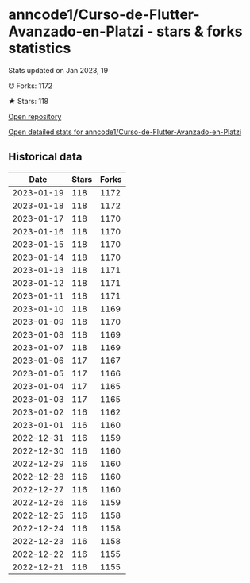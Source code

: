 # anncode1/Curso-de-Flutter-Avanzado-en-Platzi - stars & forks statistics

Stats updated on Jan 2023, 19

☋ Forks: 1172

★ Stars: 118

[Open repository](https://github.com/anncode1/Curso-de-Flutter-Avanzado-en-Platzi)

[Open detailed stats for anncode1/Curso-de-Flutter-Avanzado-en-Platzi](https://reviewgithub.com/rep/anncode1/Curso-de-Flutter-Avanzado-en-Platzi)

## Historical data
| Date | Stars | Forks |
|------|-------|-------|
| 2023-01-19 | 118 | 1172 | 
| 2023-01-18 | 118 | 1172 | 
| 2023-01-17 | 118 | 1170 | 
| 2023-01-16 | 118 | 1170 | 
| 2023-01-15 | 118 | 1170 | 
| 2023-01-14 | 118 | 1170 | 
| 2023-01-13 | 118 | 1171 | 
| 2023-01-12 | 118 | 1171 | 
| 2023-01-11 | 118 | 1171 | 
| 2023-01-10 | 118 | 1169 | 
| 2023-01-09 | 118 | 1170 | 
| 2023-01-08 | 118 | 1169 | 
| 2023-01-07 | 118 | 1169 | 
| 2023-01-06 | 117 | 1167 | 
| 2023-01-05 | 117 | 1166 | 
| 2023-01-04 | 117 | 1165 | 
| 2023-01-03 | 117 | 1165 | 
| 2023-01-02 | 116 | 1162 | 
| 2023-01-01 | 116 | 1160 | 
| 2022-12-31 | 116 | 1159 | 
| 2022-12-30 | 116 | 1160 | 
| 2022-12-29 | 116 | 1160 | 
| 2022-12-28 | 116 | 1160 | 
| 2022-12-27 | 116 | 1160 | 
| 2022-12-26 | 116 | 1159 | 
| 2022-12-25 | 116 | 1158 | 
| 2022-12-24 | 116 | 1158 | 
| 2022-12-23 | 116 | 1158 | 
| 2022-12-22 | 116 | 1155 | 
| 2022-12-21 | 116 | 1155 | 

